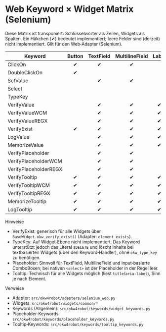 # Web Keyword × Widget Matrix (Selenium)

Diese Matrix ist transponiert: Schlüsselwörter als Zeilen, Widgets als Spalten. Ein Häkchen (✔) bedeutet implementiert; leere Felder sind (derzeit) nicht implementiert. Gilt für den Web‑Adapter (Selenium).

| Keyword                    | Button | TextField | MultilineField | Label | CheckBox | ComboBox | RadioList | ListBox |
|---------------------------|:------:|:---------:|:--------------:|:-----:|:--------:|:--------:|:---------:|:-------:|
| ClickOn                   |   ✔    |     ✔     |       ✔        |       |    ✔     |          |           |         |
| DoubleClickOn             |   ✔    |           |                |       |          |          |           |         |
| SetValue                  |        |     ✔     |       ✔        |       |    ✔     |    ✔     |           |         |
| Select                    |        |           |                |       |          |    ✔     |     ✔     |    ✔    |
| TypeKey                   |        |           |                |       |          |          |           |         |
| VerifyValue               |        |     ✔     |       ✔        |   ✔   |    ✔     |    ✔     |     ✔     |    ✔    |
| VerifyValueWCM            |        |     ✔     |       ✔        |   ✔   |          |          |           |         |
| VerifyValueREGX           |        |     ✔     |       ✔        |   ✔   |          |          |           |         |
| VerifyExist               |   ✔    |     ✔     |       ✔        |   ✔   |    ✔     |    ✔     |     ✔     |    ✔    |
| LogValue                  |        |     ✔     |       ✔        |   ✔   |    ✔     |    ✔     |           |    ✔    |
| MemorizeValue             |        |     ✔     |       ✔        |   ✔   |    ✔     |    ✔     |           |    ✔    |
| VerifyPlaceholder         |        |     ✔     |       ✔        |       |          |    ✔     |           |         |
| VerifyPlaceholderWCM      |        |     ✔     |       ✔        |       |          |    ✔     |           |         |
| VerifyPlaceholderREGX     |        |     ✔     |       ✔        |       |          |    ✔     |           |         |
| VerifyTooltip             |   ✔    |     ✔     |       ✔        |   ✔   |    ✔     |    ✔     |     ✔     |    ✔    |
| VerifyTooltipWCM          |   ✔    |     ✔     |       ✔        |   ✔   |    ✔     |    ✔     |     ✔     |    ✔    |
| VerifyTooltipREGX         |   ✔    |     ✔     |       ✔        |   ✔   |    ✔     |    ✔     |     ✔     |    ✔    |
| MemorizeTooltip           |   ✔    |     ✔     |       ✔        |   ✔   |    ✔     |    ✔     |     ✔     |    ✔    |
| LogTooltip                |   ✔    |     ✔     |       ✔        |   ✔   |    ✔     |    ✔     |     ✔     |    ✔    |

Hinweise
- VerifyExist: generisch für alle Widgets über `BaseWidget.okw_verify_exist()` (Adapter: `element_exists`).
- TypeKey: Auf Widget‑Ebene nicht implementiert. Das Keyword unterstützt jedoch das Literal `$DELETE` und löscht Inhalte bei textbasierten Widgets (über den Keyword‑Handler), ohne `okw_type_key` zu benötigen.
- Placeholder: Sinnvoll für TextField, MultilineField und input‑basierte ComboBoxen; bei nativen `<select>` ist der Placeholder in der Regel leer.
- Tooltip: Technisch für alle Widgets möglich (liest `title`/`aria-label`), Sinn je nach Element.

Verweise
- Adapter: `src/okw4robot/adapters/selenium_web.py`
- Widgets: `src/okw4robot/widgets/common/*`
- Keywords (Allgemein): `src/okw4robot/keywords/widget_keywords.py`
- Placeholder‑Keywords: `src/okw4robot/keywords/placeholder_keywords.py`
- Tooltip‑Keywords: `src/okw4robot/keywords/tooltip_keywords.py`
